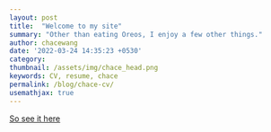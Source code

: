 ```yaml
---
layout: post
title:  "Welcome to my site"
summary: "Other than eating Oreos, I enjoy a few other things."
author: chacewang
date: '2022-03-24 14:35:23 +0530'
category: 
thumbnail: /assets/img/chace_head.png
keywords: CV, resume, chace
permalink: /blog/chace-cv/
usemathjax: true
---
```



<object data="../../assets/Chace_Wang_CV.pdf"  type='application/pdf'></object>

<a href="../../assets/Chace_Wang_CV.pdf"> So see it here <a/>